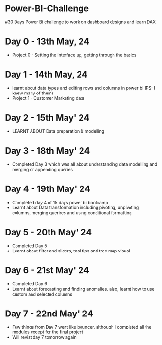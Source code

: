 # Power-BI-Challenge
#30 Days Power Bi challenge to work on dashboard designs and learn DAX

# Day 0 - 13th May, 24
- Project 0 - Setting the interface up, getting through the basics 

# Day 1 - 14th May, 24
- learnt about data types and editing rows and columns in power bi (PS: I knew many of them)
- Project 1 - Customer Marketing data

# Day 2 - 15th May' 24
- LEARNT ABOUT Data preparation & modelling

# Day 3 - 18th May' 24
- Completed Day 3 which was all about understanding data modelling and merging or appending queries

# Day 4 - 19th May' 24
- Completed day 4 of 15 days power bi bootcamp
- Learnt about Data transformation including pivoting, unpivoting columns, merging querires and using conditional formatting

# Day 5 - 20th May' 24
- Completed Day 5 
- Learnt about filter and slicers, tool tips and tree map visual

# Day 6 - 21st May' 24
- Completed Day 6
- Learnt about forecasting and finding anomalies. also, learnt how to use custom and selected columns

# Day 7 - 22nd May' 24
- Few things from Day 7 went like bouncer, although I completed all the modules except for the final project
- Will revist day 7 tomorrow again